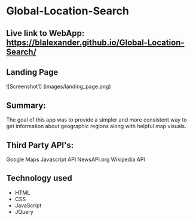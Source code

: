 # Global-Location-Search

## Live link to WebApp: https://blalexander.github.io/Global-Location-Search/


## Landing Page
![Screenshot1] (images/landing_page.png)

## Summary:
The goal of this app was to provide a simpler and more consistent way to get information about geographic regions along with helpful map visuals.

## Third Party API's: 
Google Maps Javascript API
NewsAPI.org
Wikipedia API

## Technology used
* HTML
* CSS
* JavaScript
* JQuery
